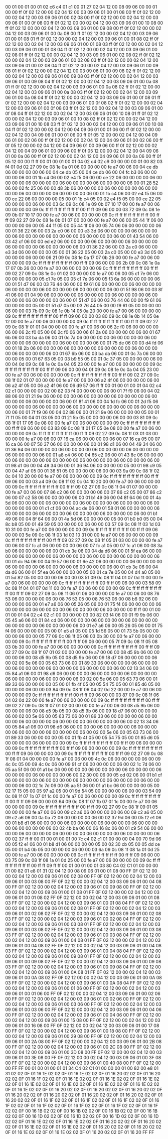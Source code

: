 <METERDATA>
<OBISCODES>
00 01 00 01 00 01 02 c6 c4 01 c1 00 01 27 02 04 12 00 08 09 06 00 00 01 00 00 ff 0f 02 12 00 00 02 04 12 00 03 09 06 01 00 01 08 00 ff 0f 02 12 00 00 02 04 12 00 03 09 06 01 00 02 08 00 ff 0f 02 12 00 00 02 04 12 00 03 09 06 01 00 0f 08 00 ff 0f 02 12 00 00 02 04 12 00 03 09 06 01 00 10 08 00 ff 0f 02 12 00 00 02 04 12 00 03 09 06 01 00 09 08 00 ff 0f 02 12 00 00 02 04 12 00 03 09 06 01 00 0a 08 00 ff 0f 02 12 00 00 02 04 12 00 03 09 06 01 00 01 08 01 ff 0f 02 12 00 00 02 04 12 00 03 09 06 01 00 01 08 02 ff 0f 02 12 00 00 02 04 12 00 03 09 06 01 00 01 08 03 ff 0f 02 12 00 00 02 04 12 00 03 09 06 01 00 01 08 04 ff 0f 02 12 00 00 02 04 12 00 03 09 06 01 00 02 08 01 ff 0f 02 12 00 00 02 04 12 00 03 09 06 01 00 02 08 02 ff 0f 02 12 00 00 02 04 12 00 03 09 06 01 00 02 08 03 ff 0f 02 12 00 00 02 04 12 00 03 09 06 01 00 02 08 04 ff 0f 02 12 00 00 02 04 12 00 03 09 06 01 00 09 08 01 ff 0f 02 12 00 00 02 04 12 00 03 09 06 01 00 09 08 02 ff 0f 02 12 00 00 02 04 12 00 03 09 06 01 00 09 08 03 ff 0f 02 12 00 00 02 04 12 00 03 09 06 01 00 09 08 04 ff 0f 02 12 00 00 02 04 12 00 03 09 06 01 00 0a 08 01 ff 0f 02 12 00 00 02 04 12 00 03 09 06 01 00 0a 08 02 ff 0f 02 12 00 00 02 04 12 00 03 09 06 01 00 0a 08 03 ff 0f 02 12 00 00 02 04 12 00 03 09 06 01 00 0a 08 04 ff 0f 02 12 00 00 02 04 12 00 03 09 06 01 00 0f 08 01 ff 0f 02 12 00 00 02 04 12 00 03 09 06 01 00 0f 08 02 ff 0f 02 12 00 00 02 04 12 00 03 09 06 01 00 0f 08 03 ff 0f 02 12 00 00 02 04 12 00 03 09 06 01 00 0f 08 04 ff 0f 02 12 00 00 02 04 12 00 03 09 06 01 00 10 08 01 ff 0f 02 12 00 00 02 04 12 00 03 09 06 01 00 10 08 02 ff 0f 02 12 00 00 02 04 12 00 03 09 06 01 00 10 08 03 ff 0f 02 12 00 00 02 04 12 00 03 09 06 01 00 10 08 04 ff 0f 02 12 00 00 02 04 12 00 04 09 06 01 00 01 06 00 ff 0f 02 12 00 00 02 04 12 00 04 09 06 01 00 01 06 00 ff 0f 05 12 00 00 02 04 12 00 04 09 06 01 00 02 06 00 ff 0f 02 12 00 00 02 04 12 00 04 09 06 01 00 02 06 00 ff 0f 05 12 00 00 02 04 12 00 04 09 06 01 00 09 06 00 ff 0f 02 12 00 00 02 04 12 00 04 09 06 01 00 09 06 00 ff 0f 05 12 00 00 02 04 12 00 04 09 06 01 00 0a 06 00 ff 0f 02 12 00 00 02 04 12 00 04 09 06 01 00 0a 06 00 ff 0f 05 12 00 00 ff ff 
</OBISCODES>
<OBISDATA>
00 01 00 01 00 01 04 02 c4 02 c9 00 00 00 00 01 00 82 03 f4 01 0d 02 27 09 0c 08 1e 0a 01 06 00 00 00 00 fe a7 00 06 00 04 ce db 06 00 00 00 00 06 00 04 ce db 05 00 04 ce db 06 00 04 fc b3 06 00 00 00 00 06 00 01 1b c4 06 00 02 e4 f5 06 00 00 ce 22 06 00 00 00 00 06 00 00 00 00 06 00 00 00 00 06 00 00 00 00 06 00 00 00 00 06 00 01 28 52 06 00 02 fc 25 06 00 00 d8 3b 06 00 00 00 00 06 00 00 00 00 06 00 00 00 00 06 00 00 00 00 06 00 00 00 00 06 00 01 1b c4 06 00 02 e4 f5 06 00 00 ce 22 06 00 00 00 00 05 00 01 1b c4 05 00 02 e4 f5 05 00 00 ce 22 05 00 00 00 00 06 00 00 03 6c 09 0c 08 1e 09 0b 07 10 17 00 00 fe a7 00 06 00 00 00 00 09 0c ff ff ff ff ff ff ff ff 00 ff ff 09 06 00 00 03 72 09 0c 08 1e 09 0b 07 10 17 00 00 fe a7 00 06 00 00 00 00 09 0c ff ff ff ff ff ff ff ff 00 ff ff 09 02 27 09 0c 08 1e 0b 01 07 00 00 00 00 fe a7 00 06 00 05 44 1f 06 00 00 00 00 06 00 05 44 1f 05 00 05 44 1f 06 00 05 74 06 06 00 00 00 00 06 00 01 36 22 06 00 03 2a c0 06 00 00 e3 3d 06 00 00 00 00 06 00 00 00 00 06 00 00 00 00 06 00 00 00 00 06 00 00 00 00 06 00 01 43 54 06 00 03 42 cf 06 00 00 ed e2 06 00 00 00 00 06 00 00 00 00 06 00 00 00 00 06 00 00 00 00 06 00 00 00 00 06 00 01 36 22 06 00 03 2a c0 06 00 00 e3 3d 06 00 00 00 00 05 00 01 36 22 05 00 03 2a c0 05 00 00 e3 3d 05 00 00 00 00 06 00 00 06 21 09 0c 08 1e 0a 17 07 0b 26 00 00 fe a7 00 06 00 00 00 00 09 0c ff ff ff ff ff ff ff ff 00 ff ff 09 06 00 00 06 2b 09 0c 08 1e 0a 17 07 0b 26 00 00 fe a7 00 06 00 00 00 00 09 0c ff ff ff ff ff ff ff ff 00 ff ff 09 02 27 09 0c 08 1e 0c 01 02 00 00 00 00 fe a7 00 06 00 05 c1 7e 06 00 00 00 00 06 00 05 c1 7e 05 00 05 c1 7e 06 00 05 f3 6a 06 00 00 00 00 06 00 01 51 d7 06 00 03 76 44 06 00 00 f9 61 06 00 00 00 00 06 00 00 00 00 06 00 00 00 00 06 00 00 00 00 06 00 00 00 00 06 00 01 5f 98 06 00 03 8f 41 06 00 01 04 90 06 00 00 00 00 06 00 00 00 00 06 00 00 00 00 06 00 00 00 00 06 00 00 00 00 06 00 01 51 d7 06 00 03 76 44 06 00 00 f9 61 06 00 00 00 00 05 00 01 51 d7 05 00 03 76 44 05 00 00 f9 61 05 00 00 00 00 06 00 00 03 7b 09 0c 08 1e 0b 14 05 0a 20 00 00 fe a7 00 06 00 00 00 00 09 0c ff ff ff ff ff ff ff ff 00 ff ff 09 06 00 00 03 80 09 0c 08 1e 0b 14 05 0e 12 00 00 fe a7 00 06 00 00 00 00 09 0c ff ff ff ff ff ff ff ff 00 ff ff 09 02 27 09 0c 08 1f 01 01 04 00 00 00 00 fe a7 00 06 00 06 2c f0 06 00 00 00 00 06 00 06 2c f0 05 00 06 2c f0 06 00 06 61 2a 06 00 00 00 00 06 00 01 67 6b 06 00 03 ba da 06 00 01 0c 7a 06 00 00 00 00 06 00 00 00 00 06 00 00 00 00 06 00 00 00 00 06 00 00 00 00 06 00 01 75 de 06 00 03 d4 fd 06 00 01 18 2b 06 00 00 00 00 06 00 00 00 00 06 00 00 00 00 06 00 00 00 00 06 00 00 00 00 06 00 01 67 6b 06 00 03 ba da 06 00 01 0c 7a 06 00 00 00 00 05 00 01 67 63 05 00 03 b9 55 05 00 01 0c 37 05 00 00 00 00 06 00 00 04 0d 09 0c 08 1e 0c 0a 04 05 23 00 00 fe a7 00 06 00 00 00 00 09 0c ff ff ff ff ff ff ff ff 00 ff ff 09 06 00 00 04 0f 09 0c 08 1e 0c 0a 04 05 23 00 00 fe a7 00 06 00 00 00 00 09 0c ff ff ff ff ff ff ff ff 00 ff ff 09 02 27 09 0c 08 1f 02 01 07 00 00 00 00 fe a7 00 06 00 06 a2 4f 06 00 00 00 00 06 00 06 a2 4f 05 00 06 a2 4f 06 00 06 d9 57 06 ff ff 
00 01 00 01 00 01 04 02 c4 02 c1 00 00 00 00 02 00 82 03 f4 00 00 00 00 06 00 01 7f f9 06 00 04 02 88 06 00 01 21 9e 06 00 00 00 00 06 00 00 00 00 06 00 00 00 00 06 00 00 00 00 06 00 00 00 00 06 00 01 8f 41 06 00 04 1d fc 06 00 01 2d f5 06 00 00 00 00 06 00 00 00 00 06 00 00 00 00 06 00 00 00 00 06 00 00 00 00 06 00 01 7f f9 06 00 04 02 88 06 00 01 21 9e 06 00 00 00 00 05 00 01 7f f1 05 00 04 01 03 05 00 01 21 5b 05 00 00 00 00 06 00 00 03 81 09 0c 08 1f 01 17 05 0e 08 00 00 fe a7 00 06 00 00 00 00 09 0c ff ff ff ff ff ff ff ff 00 ff ff 09 06 00 00 03 83 09 0c 08 1f 01 17 05 0e 08 00 00 fe a7 00 06 00 00 00 00 09 0c ff ff ff ff ff ff ff ff 00 ff ff 09 02 27 09 0c 08 1f 03 01 03 00 00 00 00 fe a7 00 06 00 07 16 ca 06 00 00 00 00 06 00 07 16 ca 05 00 07 16 ca 06 00 07 50 37 06 00 00 00 00 06 00 01 98 d1 06 00 04 49 34 06 00 01 36 94 06 00 00 00 00 06 00 00 00 00 06 00 00 00 00 06 00 00 00 00 06 00 00 00 00 06 00 01 a8 c4 06 00 04 65 c2 06 00 01 43 8c 06 00 00 00 00 06 00 00 00 00 06 00 00 00 00 06 00 00 00 00 06 00 00 00 00 06 00 01 98 d1 06 00 04 49 34 06 00 01 36 94 06 00 00 00 00 05 00 01 98 c9 05 00 04 47 af 05 00 01 36 51 05 00 00 00 00 06 00 00 03 9a 09 0c 08 1f 02 0c 04 10 20 00 00 fe a7 00 06 00 00 00 00 09 0c ff ff ff ff ff ff ff ff 00 ff ff 09 06 00 00 03 a4 09 0c 08 1f 02 0c 04 10 20 00 00 fe a7 00 06 00 00 00 00 09 0c ff ff ff ff ff ff ff ff 00 ff ff 09 02 27 09 0c 08 1f 04 01 07 00 00 00 00 fe a7 00 06 00 07 86 c2 06 00 00 00 00 06 00 07 86 c2 05 00 07 86 c2 06 00 07 c2 58 06 00 00 00 00 06 00 01 b1 49 06 00 04 8f 64 06 00 01 4a 5d 06 00 00 00 00 06 00 00 00 00 06 00 00 00 00 06 00 00 00 00 06 00 00 00 00 06 00 01 c1 cf 06 00 04 ac de 06 00 01 58 01 06 00 00 00 00 06 00 00 00 00 06 00 00 00 00 06 00 00 00 00 06 00 00 00 00 06 00 01 b1 49 06 00 04 8f 64 06 00 01 4a 5d 06 00 00 00 00 05 00 01 b0 b0 05 00 04 8c b8 05 00 01 49 59 05 00 00 00 00 06 00 00 03 57 09 0c 08 1f 03 1d 03 10 31 00 00 fe a7 00 06 00 00 00 00 09 0c ff ff ff ff ff ff ff ff 00 ff ff 09 06 00 00 03 5e 09 0c 08 1f 03 1d 03 10 31 00 00 fe a7 00 06 00 00 00 00 09 0c ff ff ff ff ff ff ff ff 00 ff ff 09 02 27 09 0c 08 1f 05 01 03 00 00 00 00 fe a7 00 06 00 07 fc a1 06 00 00 00 00 06 00 07 fc a1 05 00 07 fc a1 06 00 08 3a b0 06 00 00 00 00 06 00 01 cb 3e 06 00 04 da d6 06 00 01 5f ea 06 00 00 00 00 06 00 00 00 00 06 00 00 00 00 06 00 00 00 00 06 00 00 00 00 06 00 01 dc 94 06 00 04 f9 57 06 00 01 6e 42 06 00 00 00 00 06 00 00 00 00 06 00 00 00 00 06 00 00 00 00 06 00 00 00 00 06 00 01 cb 3e 06 00 04 da d6 06 00 01 5f ea 06 00 00 00 00 05 00 01 ca 7e 05 00 04 d4 a0 05 00 01 5d 82 05 00 00 00 00 06 00 00 03 51 09 0c 08 1f 04 01 07 0d 11 00 00 fe a7 00 06 00 00 00 00 09 0c ff ff ff ff ff ff ff ff 00 ff ff 09 06 00 00 03 58 09 0c 08 1f 04 01 07 0d 11 00 00 fe a7 00 06 00 00 00 00 09 0c ff ff ff ff ff ff ff ff 00 ff ff 09 02 27 09 0c 08 1f 06 01 06 00 00 00 00 fe a7 00 06 00 08 76 53 06 00 00 00 00 06 00 08 76 53 05 00 08 76 53 06 00 08 b6 92 06 00 00 00 00 06 00 01 e7 a6 06 00 05 26 05 06 00 01 75 f4 06 00 00 00 00 06 00 00 00 00 06 00 00 00 00 06 00 00 00 00 06 00 00 00 00 ff ff 
00 01 00 01 00 01 04 02 c4 02 c1 00 00 00 00 03 00 82 03 f4 06 00 01 f9 9b 06 00 05 45 a6 06 00 01 84 cd 06 00 00 00 00 06 00 00 00 00 06 00 00 00 00 06 00 00 00 00 06 00 00 00 00 06 00 01 e7 a6 06 00 05 26 05 06 00 01 75 f4 06 00 00 00 00 05 00 01 e5 a1 05 00 05 1d 56 05 00 01 73 5b 05 00 00 00 00 06 00 00 05 77 09 0c 08 1f 05 08 03 0b 30 00 00 fe a7 00 06 00 00 00 00 09 0c ff ff ff ff ff ff ff ff 00 ff ff 09 06 00 00 05 7f 09 0c 08 1f 05 08 03 0b 30 00 00 fe a7 00 06 00 00 00 00 09 0c ff ff ff ff ff ff ff ff 00 ff ff 09 02 27 09 0c 08 1f 07 01 02 00 00 00 00 fe a7 00 06 00 08 d5 9b 06 00 00 00 00 06 00 08 d5 9b 05 00 08 d5 9b 06 00 09 18 d7 06 00 00 00 00 06 00 02 00 5e 06 00 05 63 73 06 00 01 89 33 06 00 00 00 00 06 00 00 00 00 06 00 00 00 00 06 00 00 00 00 06 00 00 00 00 06 00 02 13 34 06 00 05 84 a1 06 00 01 98 d6 06 00 00 00 00 06 00 00 00 00 06 00 00 00 00 06 00 00 00 00 06 00 00 00 00 06 00 02 00 5e 06 00 05 63 73 06 00 01 89 33 06 00 00 00 00 05 00 01 fb 4f 05 00 05 54 75 05 00 01 85 d6 05 00 00 00 00 06 00 00 03 84 09 0c 08 1f 06 04 02 0d 22 00 00 fe a7 00 06 00 00 00 00 09 0c ff ff ff ff ff ff ff ff 00 ff ff 09 06 00 00 03 87 09 0c 08 1f 06 04 02 0d 22 00 00 fe a7 00 06 00 00 00 00 09 0c ff ff ff ff ff ff ff ff 00 ff ff 09 02 27 09 0c 08 1f 07 01 02 00 00 00 00 fe a7 00 06 00 08 d5 9b 06 00 00 00 00 06 00 08 d5 9b 05 00 08 d5 9b 06 00 09 18 d7 06 00 00 00 00 06 00 02 00 5e 06 00 05 63 73 06 00 01 89 33 06 00 00 00 00 06 00 00 00 00 06 00 00 00 00 06 00 00 00 00 06 00 00 00 00 06 00 02 13 34 06 00 05 84 a1 06 00 01 98 d6 06 00 00 00 00 06 00 00 00 00 06 00 00 00 00 06 00 00 00 00 06 00 00 00 00 06 00 02 00 5e 06 00 05 63 73 06 00 01 89 33 06 00 00 00 00 05 00 01 fb 4f 05 00 05 54 75 05 00 01 85 d6 05 00 00 00 00 06 00 00 00 00 09 0c ff ff ff ff ff ff ff ff 00 ff ff 09 06 00 00 00 00 09 0c ff ff ff ff ff ff ff ff 00 ff ff 09 06 00 00 00 00 09 0c ff ff ff ff ff ff ff ff 00 ff ff 09 06 00 00 00 00 09 0c ff ff ff ff ff ff ff ff 00 ff ff 09 02 27 09 0c 08 1f 08 01 04 00 00 00 00 fe a7 00 06 00 09 4c 0c 06 00 00 00 00 06 00 09 4c 0c 05 00 09 4c 0c 06 00 09 91 cf 06 00 00 00 00 06 00 02 1c 7d 06 00 05 aa 5f 06 00 01 a1 bc 06 00 00 00 00 06 00 00 00 00 06 00 00 00 00 06 00 00 00 00 06 00 00 00 00 06 00 02 30 00 06 00 05 cd 02 06 00 01 b1 cf 06 00 00 00 00 06 00 00 00 00 06 00 00 00 00 06 00 00 00 00 06 00 00 00 00 06 00 02 1c 7d 06 00 05 aa 5f 06 00 01 a1 bc 06 00 00 00 00 05 00 02 17 15 05 00 05 97 a2 05 00 01 9d 54 05 00 00 00 00 06 00 00 03 54 09 0c 08 1f 07 1b 07 0f 1c 00 00 fe a7 00 06 00 00 00 00 09 0c ff ff ff ff ff ff ff ff 00 ff ff 09 06 00 00 03 64 09 0c 08 1f 07 1b 07 0f 1c 00 00 fe a7 00 06 00 00 00 00 09 0c ff ff ff ff ff ff ff ff 00 ff ff 09 02 27 09 0c 08 1f 09 01 05 00 00 00 00 fe a7 00 06 00 09 c2 a6 06 00 00 00 00 06 00 09 c2 a6 05 00 09 c2 a6 06 00 0a 0a 72 06 00 00 00 00 06 00 02 37 9d 06 00 05 f2 e1 06 00 01 b8 d1 06 00 00 00 00 06 00 00 00 00 06 00 00 00 00 06 00 00 00 00 06 00 00 00 00 06 00 02 4b ba 06 00 06 16 8c 06 00 01 c9 54 06 00 00 00 00 06 00 00 00 00 06 00 00 00 00 06 00 00 00 00 06 00 00 00 00 06 00 02 37 ff ff 
00 01 00 01 00 01 00 7c c4 02 c1 01 00 00 00 04 00 70 9d 06 00 05 f2 e1 06 00 01 b8 d1 06 00 00 00 00 05 00 02 30 cb 05 00 05 dd ce 05 00 01 b4 0b 05 00 00 00 00 06 00 00 03 6a 09 0c 08 1f 08 1a 01 0d 25 00 00 fe a7 00 06 00 00 00 00 09 0c ff ff ff ff ff ff ff ff 00 ff ff 09 06 00 00 03 75 09 0c 08 1f 08 1a 01 0d 25 00 00 fe a7 00 06 00 00 00 00 09 0c ff ff ff ff ff ff ff ff 00 ff ff 09 ff ff 
</OBISDATA>
<SCALAROBISCODES>
00 01 00 01 00 01 03 80 C4 02 C1 01 00 00 00 01 00 82 01 e8 01 31 02 04 12 00 08 09 06 01 00 01 08 00 FF 0F 02 12 00 00 02 04 12 00 03 09 06 01 00 02 08 00 FF 0F 02 12 00 00 02 04 12 00 03 09 06 01 00 03 08 00 FF 0F 02 12 00 00 02 04 12 00 03 09 06 01 00 04 08 00 FF 0F 02 12 00 00 02 04 12 00 03 09 06 01 00 09 08 00 FF 0F 02 12 00 00 02 04 12 00 03 09 06 01 00 01 08 01 FF 0F 02 12 00 00 02 04 12 00 03 09 06 01 00 01 08 02 FF 0F 02 12 00 00 02 04 12 00 03 09 06 01 00 01 08 03 FF 0F 02 12 00 00 02 04 12 00 03 09 06 01 00 01 08 04 FF 0F 02 12 00 00 02 04 12 00 03 09 06 01 00 02 08 01 FF 0F 02 12 00 00 02 04 12 00 03 09 06 01 00 02 08 02 FF 0F 02 12 00 00 02 04 12 00 03 09 06 01 00 02 08 03 FF 0F 02 12 00 00 02 04 12 00 03 09 06 01 00 02 08 04 FF 0F 02 12 00 00 02 04 12 00 03 09 06 01 00 03 08 01 FF 0F 02 12 00 00 02 04 12 00 03 09 06 01 00 03 08 02 FF 0F 02 12 00 00 02 04 12 00 03 09 06 01 00 03 08 03 FF 0F 02 12 00 00 02 04 12 00 03 09 06 01 00 03 08 04 FF 0F 02 12 00 00 02 04 12 00 03 09 06 01 00 04 08 01 FF 0F 02 12 00 00 02 04 12 00 03 09 06 01 00 04 08 02 FF 0F 02 12 00 00 02 04 12 00 03 09 06 01 00 04 08 03 FF 0F 02 12 00 00 02 04 12 00 03 09 06 01 00 04 08 04 FF 0F 02 12 00 00 02 04 12 00 03 09 06 01 00 09 08 01 FF 0F 02 12 00 00 02 04 12 00 03 09 06 01 00 09 08 02 FF 0F 02 12 00 00 02 04 12 00 03 09 06 01 00 09 08 03 FF 0F 02 12 00 00 02 04 12 00 03 09 06 01 00 09 08 04 FF 0F 02 12 00 00 02 04 12 00 03 09 06 01 00 0A 08 01 FF 0F 02 12 00 00 02 04 12 00 03 09 06 01 00 0A 08 02 FF 0F 02 12 00 00 02 04 12 00 03 09 06 01 00 0A 08 03 FF 0F 02 12 00 00 02 04 12 00 03 09 06 01 00 0A 08 04 FF 0F 02 12 00 00 02 04 12 00 03 09 06 01 00 01 06 00 FF 0F 02 12 00 00 02 04 12 00 03 09 06 01 00 01 06 00 FF 0F 02 12 00 00 02 04 12 00 03 09 06 01 00 02 06 00 FF 0F 02 12 00 00 02 04 12 00 03 09 06 01 00 02 06 00 FF 0F 02 12 00 00 02 04 12 00 03 09 06 01 00 03 06 00 FF 0F 02 12 00 00 02 04 12 00 03 09 06 01 00 03 06 00 FF 0F 02 12 00 00 02 04 12 00 03 09 06 01 00 04 06 00 FF 0F 02 12 00 00 02 04 12 00 03 09 06 01 00 04 06 00 FF 0F 02 12 00 00 02 04 12 00 03 09 06 01 00 15 08 00 FF 0F 02 12 00 00 02 04 12 00 03 09 06 01 00 16 08 00 FF 0F 02 12 00 00 02 04 12 00 03 09 06 01 00 17 08 00 FF 0F 02 12 00 00 02 04 12 00 03 09 06 01 00 18 08 00 FF 0F 02 12 00 00 02 04 12 00 03 09 06 01 00 29 08 00 FF 0F 02 12 00 00 02 04 12 00 03 09 06 01 00 2A 08 00 FF 0F 02 12 00 00 02 04 12 00 03 09 06 01 00 2B 08 00 FF 0F 02 12 00 00 02 04 12 00 03 09 06 01 00 2C 08 00 FF 0F 02 12 00 00 02 04 12 00 03 09 06 01 00 3D 08 00 FF 0F 02 12 00 00 02 04 12 00 03 09 06 01 00 3E 08 00 FF 0F 02 12 00 00 02 04 12 00 03 09 06 01 00 3F 08 00 FF 0F 02 12 00 00 02 04 12 00 03 09 06 01 00 40 08 00 FF 0F 02 12 00 00 FF FF
</SCALAROBISCODES>
<SCALAROBISDATA>
00 01 00 01 00 01 01 34 C4 02 C1 01 00 00 00 01 00 82 00 e8 01 31 02 02 0F 01 16 1E 02 02 0F 01 16 1E 02 02 0F 01 16 20 02 02 0F 01 16 20 02 02 0F 01 16 1F 02 02 0F 01 16 1E 02 02 0F 01 16 1E 02 02 0F 01 16 1E 02 02 0F 01 16 1E 02 02 0F 01 16 1E 02 02 0F 01 16 1E 02 02 0F 01 16 1E 02 02 0F 01 16 1E 02 02 0F 01 16 20 02 02 0F 01 16 20 02 02 0F 01 16 20 02 02 0F 01 16 20 02 02 0F 01 16 20 02 02 0F 01 16 20 02 02 0F 01 16 20 02 02 0F 01 16 20 02 02 0F 01 16 1F 02 02 0F 01 16 1F 02 02 0F 01 16 1F 02 02 0F 01 16 1F 02 02 0F 01 16 1F 02 02 0F 01 16 1F 02 02 0F 01 16 1F 02 02 0F 01 16 1F 02 02 0F 00 16 1B 02 02 0F 00 16 1B 02 02 0F 00 16 1B 02 02 0F 00 16 1B 02 02 0F 00 16 1D 02 02 0F 00 16 1D 02 02 0F 00 16 1D 02 02 0F 00 16 1D 02 02 0F 01 16 1E 02 02 0F 01 16 1E 02 02 0F 01 16 20 02 02 0F 01 16 20 02 02 0F 01 16 1E 02 02 0F 01 16 1E 02 02 0F 01 16 20 02 02 0F 01 16 20 02 02 0F 01 16 1E 02 02 0F 01 16 1E 02 02 0F 01 16 20 02 02 0F 01 16 20 FF FF
</SCALAROBISDATA>
</METERDATA>